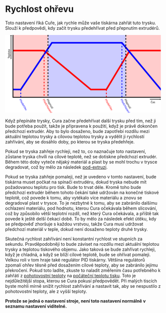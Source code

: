Rychlost ohřevu
====
Toto nastavení říká Cuře, jak rychle může vaše tiskárna zahřát tuto trysku. Slouží k předpovědi, kdy začít trysku předehřívat před přepnutím extrudérů.

![Trysky se zahřívají v předstihu před přepnutím extruderů](../images/temperature_regulation_cs.svg)

Když přepínáte trysky, Cura začne předehřívat další trysku před tím, než ji bude potřeba použít, takže je připravena k použití, když je právě dokončen předchozí extrudér. Aby to bylo dosaženo, bude zapotřebí rozdílu mezi aktuální teplotou trysky a cílovou teplotou trysky a vydělit ji rychlostí zahřívání, aby se dosáhlo doby, po kterou se tryska předehřeje.

Pokud se tryska zahřeje rychleji, než to, co naznačuje toto nastavení, zůstane tryska chvíli na cílové teplotě, než se dotiskne předchozí extrudér. Během této doby vyteče nějaký materiál a plast by se mohl trochu v trysce degradovat, což by mělo za následek [pod-extruzi](../troubleshooting/underextrusion.md).

Pokud se tryska zahřeje pomaleji, než je uvedeno v tomto nastavení, bude tiskárna muset počkat na spínači extrudéru, dokud tryska nebude mít požadovanou teplotu pro tisk. Bude to trvat déle. Kromě toho bude předchozí extrudér během tohoto čekání také udržován na konečné tiskové teplotě, což povede k tomu, aby vytékalo více materiálu a znovu se degradoval plast v trysce. To je nezbytné k tomu, aby se zabránilo dalšímu ochlazení materiálu, pod hodnotu, kterou Cura očekávala během slicování, což by způsobilo větší teplotní rozdíl, než který Cura očekávala, a příště tak povede k ještě delší čekací době. To by mělo za následek efekt útěku, kdy se předpověď zhoršuje s každou vrstvou, takže Cura musí udržovat předchozí materiál v teple, dokud není dosaženo teploty druhé trysky.

Skutečná rychlost zahřívání není konstantní rychlost ve stupních za sekundu. Pravděpodobněji to bude záviset na rozdílu mezi aktuální teplotou trysky a teplotou tiskového objemu. Jako taková se bude zahřívat rychleji, když je chladná, a když se blíží cílové teplotě, bude se ohřívat pomaleji. Velkou roli v tom hraje také regulátor PID tiskárny. Většina regulátorů zpomalí ohřev těsně před dosažením cílové teploty, aby se zabránilo jejímu překročení. Pokud toto ladíte, zkuste to naladit změřením času potřebného k zahřátí z [pohotovostní teploty](../material/material_initial_print_temperature.md) na [počáteční teplotu tisku](../material/material_initial_print_temperature.md). Toto je nejdůležitější stopa, kterou se Cura pokusí předpovědět. Při malých tiscích byste mohli mírně snížit rychlost zahřívání a nastavit tak, aby se nespustilo z pohotovostní teploty, ale z vyšší teploty.

**Protože se jedná o nastavení stroje, není toto nastavení normálně v seznamu nastavení viditelné.**